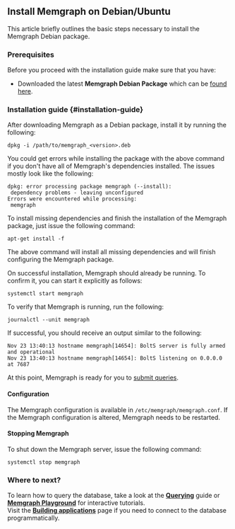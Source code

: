 ## Install Memgraph on Debian/Ubuntu

This article briefly outlines the basic steps necessary to install the Memgraph Debian package.

### Prerequisites
Before you proceed with the installation guide make sure that you have:
* Downloaded the latest **Memgraph Debian Package** which can be [found here](https://memgraph.com/download/).

### Installation guide {#installation-guide}

After downloading Memgraph as a Debian package, install it by running the
following:

```
dpkg -i /path/to/memgraph_<version>.deb
```

You could get errors while installing the package with the above command if you
don't have all of Memgraph's dependencies installed. The issues mostly look
like the following:

```
dpkg: error processing package memgraph (--install):
 dependency problems - leaving unconfigured
Errors were encountered while processing:
 memgraph
```

To install missing dependencies and finish the installation of the Memgraph
package, just issue the following command:

```
apt-get install -f
```

The above command will install all missing dependencies and will finish
configuring the Memgraph package.

On successful installation, Memgraph should already be running. To
confirm it, you can start it explicitly as follows:

```
systemctl start memgraph
```

To verify that Memgraph is running, run the following:

```
journalctl --unit memgraph
```

If successful, you should receive an output similar to the following:

```
Nov 23 13:40:13 hostname memgraph[14654]: BoltS server is fully armed and operational
Nov 23 13:40:13 hostname memgraph[14654]: BoltS listening on 0.0.0.0 at 7687
```

At this point, Memgraph is ready for you to [submit queries](../querying/querying.md).

#### Configuration
The Memgraph configuration is available in `/etc/memgraph/memgraph.conf`.
If the Memgraph configuration is altered, Memgraph needs to be restarted.

#### Stopping Memgraph

To shut down the Memgraph server, issue the following command:

```
systemctl stop memgraph
```

### Where to next?

To learn how to query the database, take a look at the **[Querying](../querying/querying.md)** guide or **[Memgraph Playground](https://playground.memgraph.com/)** for interactive tutorials.<br/>
Visit the **[Building applications](../connecting_applications/connecting_applications.md)** page if you need to 
connect to the database programmatically.